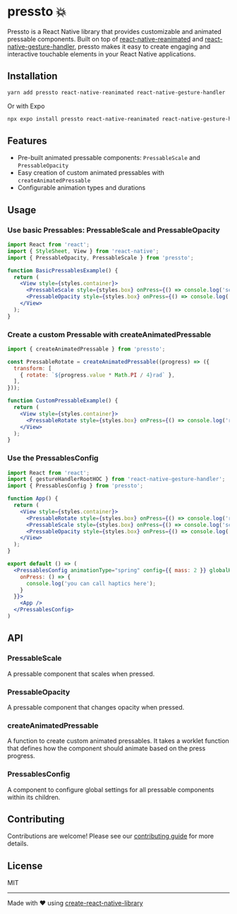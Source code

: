 # pressto 💥

Pressto is a React Native library that provides customizable and animated pressable components. Built on top of [react-native-reanimated](https://docs.swmansion.com/react-native-reanimated/) and [react-native-gesture-handler](https://docs.swmansion.com/react-native-gesture-handler/), pressto makes it easy to create engaging and interactive touchable elements in your React Native applications.

## Installation

```sh
yarn add pressto react-native-reanimated react-native-gesture-handler
```

Or with Expo

```sh
npx expo install pressto react-native-reanimated react-native-gesture-handler
```

## Features

- Pre-built animated pressable components: `PressableScale` and `PressableOpacity`
- Easy creation of custom animated pressables with `createAnimatedPressable`
- Configurable animation types and durations

## Usage

### Use basic Pressables: PressableScale and PressableOpacity

```jsx
import React from 'react';
import { StyleSheet, View } from 'react-native';
import { PressableOpacity, PressableScale } from 'pressto';

function BasicPressablesExample() {
  return (
    <View style={styles.container}>
      <PressableScale style={styles.box} onPress={() => console.log('scale')} />
      <PressableOpacity style={styles.box} onPress={() => console.log('opacity')} />
    </View>
  );
}

```

### Create a custom Pressable with createAnimatedPressable

```jsx
import { createAnimatedPressable } from 'pressto';

const PressableRotate = createAnimatedPressable((progress) => ({
  transform: [
    { rotate: `${progress.value * Math.PI / 4}rad` },
  ],
}));

function CustomPressableExample() {
  return (
    <View style={styles.container}>
      <PressableRotate style={styles.box} onPress={() => console.log('rotate')} />
    </View>
  );
}
```

### Use the PressablesConfig

```jsx
import React from 'react';
import { gestureHandlerRootHOC } from 'react-native-gesture-handler';
import { PressablesConfig } from 'pressto';

function App() {
  return (
    <View style={styles.container}>
      <PressableRotate style={styles.box} onPress={() => console.log('rotate')} />
      <PressableScale style={styles.box} onPress={() => console.log('scale')} />
      <PressableOpacity style={styles.box} onPress={() => console.log('opacity')} />
    </View>
  );
}

export default () => (
  <PressablesConfig animationType="spring" config={{ mass: 2 }} globalHandlers={{
    onPress: () => {
      console.log('you can call haptics here');
    }
  }}>
    <App />
  </PressablesConfig>
)
```

## API

### PressableScale

A pressable component that scales when pressed.

### PressableOpacity

A pressable component that changes opacity when pressed.

### createAnimatedPressable

A function to create custom animated pressables. It takes a worklet function that defines how the component should animate based on the press progress.

### PressablesConfig

A component to configure global settings for all pressable components within its children.

## Contributing

Contributions are welcome! Please see our [contributing guide](CONTRIBUTING.md) for more details.

## License

MIT

---

Made with ❤️ using [create-react-native-library](https://github.com/callstack/react-native-builder-bob)
